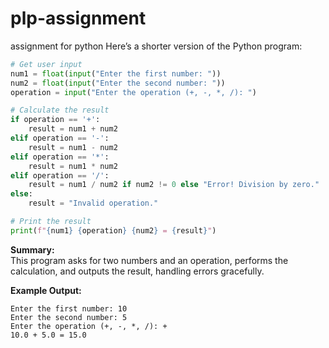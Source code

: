 # plp-assignment
assignment for python
Here’s a shorter version of the Python program:

```python
# Get user input
num1 = float(input("Enter the first number: "))
num2 = float(input("Enter the second number: "))
operation = input("Enter the operation (+, -, *, /): ")

# Calculate the result
if operation == '+':
    result = num1 + num2
elif operation == '-':
    result = num1 - num2
elif operation == '*':
    result = num1 * num2
elif operation == '/':
    result = num1 / num2 if num2 != 0 else "Error! Division by zero."
else:
    result = "Invalid operation."

# Print the result
print(f"{num1} {operation} {num2} = {result}")
```

**Summary:**  
This program asks for two numbers and an operation, performs the calculation, and outputs the result, handling errors gracefully.

**Example Output:**  
```
Enter the first number: 10
Enter the second number: 5
Enter the operation (+, -, *, /): +
10.0 + 5.0 = 15.0
```
